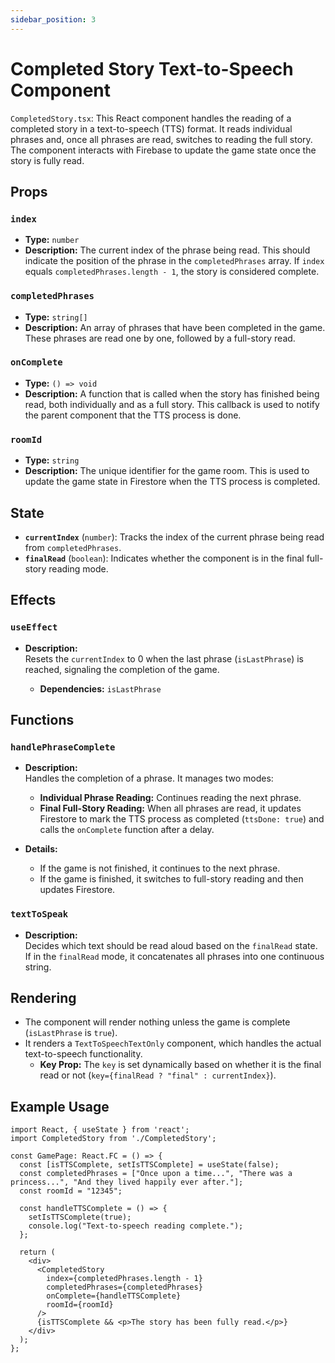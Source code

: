 ```yaml
---
sidebar_position: 3
---
```

#  Completed Story Text-to-Speech Component

`CompletedStory.tsx`: This React component handles the reading of a completed story in a text-to-speech (TTS) format. It reads individual phrases and, once all phrases are read, switches to reading the full story. The component interacts with Firebase to update the game state once the story is fully read.

## Props

### `index`
- **Type:** `number`
- **Description:** The current index of the phrase being read. This should indicate the position of the phrase in the `completedPhrases` array. If `index` equals `completedPhrases.length - 1`, the story is considered complete.

### `completedPhrases`
- **Type:** `string[]`
- **Description:** An array of phrases that have been completed in the game. These phrases are read one by one, followed by a full-story read.

### `onComplete`
- **Type:** `() => void`
- **Description:** A function that is called when the story has finished being read, both individually and as a full story. This callback is used to notify the parent component that the TTS process is done.

### `roomId`
- **Type:** `string`
- **Description:** The unique identifier for the game room. This is used to update the game state in Firestore when the TTS process is completed.

## State

- **`currentIndex`** (`number`): Tracks the index of the current phrase being read from `completedPhrases`.
- **`finalRead`** (`boolean`): Indicates whether the component is in the final full-story reading mode.

## Effects

### `useEffect`
- **Description:**  
  Resets the `currentIndex` to 0 when the last phrase (`isLastPhrase`) is reached, signaling the completion of the game.

    - **Dependencies:** `isLastPhrase`

## Functions

### `handlePhraseComplete`
- **Description:**  
  Handles the completion of a phrase. It manages two modes:
    - **Individual Phrase Reading:** Continues reading the next phrase.
    - **Final Full-Story Reading:** When all phrases are read, it updates Firestore to mark the TTS process as completed (`ttsDone: true`) and calls the `onComplete` function after a delay.

- **Details:**
    - If the game is not finished, it continues to the next phrase.
    - If the game is finished, it switches to full-story reading and then updates Firestore.

### `textToSpeak`
- **Description:**  
  Decides which text should be read aloud based on the `finalRead` state. If in the `finalRead` mode, it concatenates all phrases into one continuous string.

## Rendering

- The component will render nothing unless the game is complete (`isLastPhrase` is `true`).
- It renders a `TextToSpeechTextOnly` component, which handles the actual text-to-speech functionality.
    - **Key Prop:** The `key` is set dynamically based on whether it is the final read or not (`key={finalRead ? "final" : currentIndex}`).

## Example Usage

```tsx
import React, { useState } from 'react';
import CompletedStory from './CompletedStory';

const GamePage: React.FC = () => {
  const [isTTSComplete, setIsTTSComplete] = useState(false);
  const completedPhrases = ["Once upon a time...", "There was a princess...", "And they lived happily ever after."];
  const roomId = "12345";

  const handleTTSComplete = () => {
    setIsTTSComplete(true);
    console.log("Text-to-speech reading complete.");
  };

  return (
    <div>
      <CompletedStory
        index={completedPhrases.length - 1}
        completedPhrases={completedPhrases}
        onComplete={handleTTSComplete}
        roomId={roomId}
      />
      {isTTSComplete && <p>The story has been fully read.</p>}
    </div>
  );
};
```